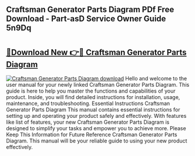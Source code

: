 ## Craftsman Generator Parts Diagram PDf Free Download - Part-asD Service Owner Guide 5n9Dq

# <h2><a href="http://dfrtw74.blite.top/?on=Craftsman+Generator+Parts+Diagram">🔗Download New 👉🔴 Craftsman Generator Parts Diagram</a></h2>

[![Craftsman Generator Parts Diagram download](https://i.imgur.com/lujVjoI.png)](http://dfrtw74.blite.top/?on=Craftsman+Generator+Parts+Diagram)
Hello and welcome to the user manual for your newly linked Craftsman Generator Parts Diagram. This guide is here to help you master the functions and capabilities of your product. Inside, you will find detailed instructions for installation, usage, maintenance, and troubleshooting. Essential Instructions Craftsman Generator Parts Diagram This manual contains essential instructions for setting up and operating your product safely and effectively. With features like list of features, your new Craftsman Generator Parts Diagram is designed to simplify your tasks and empower you to achieve more. Please Keep This Information for Future Reference Craftsman Generator Parts Diagram. This manual will be your reliable guide to using your new product effectively.

